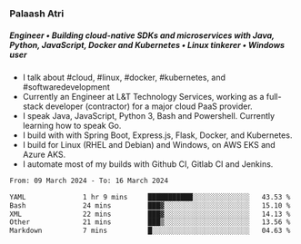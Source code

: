 ### Palaash Atri

##### Engineer • Building cloud-native SDKs and microservices with Java, Python, JavaScript, Docker and Kubernetes • Linux tinkerer • Windows user

- I talk about #cloud, #linux, #docker, #kubernetes, and #softwaredevelopment
- Currently an Engineer at L&T Technology Services, working as a full-stack developer (contractor) for a major cloud PaaS provider.
- I speak Java, JavaScript, Python 3, Bash and Powershell. Currently learning how to speak Go.
- I build with with Spring Boot, Express.js, Flask, Docker, and Kubernetes.
- I build for Linux (RHEL and Debian) and Windows, on AWS EKS and Azure AKS.
- I automate most of my builds with Github CI, Gitlab CI and Jenkins.

<!--
**palaashatri/palaashatri** is a ✨ _special_ ✨ repository because its `README.md` (this file) appears on your GitHub profile.

Here are some ideas to get you started:

- 🔭 I’m currently working on ...
- 🌱 I’m currently learning ...
- 👯 I’m looking to collaborate on ...
- 🤔 I’m looking for help with ...
- 💬 Ask me about ...
- 📫 How to reach me: ...
- 😄 Pronouns: ...
- ⚡ Fun fact: ...
-->

<!--START_SECTION:waka-->

```txt
From: 09 March 2024 - To: 16 March 2024

YAML              1 hr 9 mins     ███████████░░░░░░░░░░░░░░   43.53 %
Bash              24 mins         ███▓░░░░░░░░░░░░░░░░░░░░░   15.10 %
XML               22 mins         ███▓░░░░░░░░░░░░░░░░░░░░░   14.13 %
Other             21 mins         ███▒░░░░░░░░░░░░░░░░░░░░░   13.56 %
Markdown          7 mins          █░░░░░░░░░░░░░░░░░░░░░░░░   04.63 %
```

<!--END_SECTION:waka-->
